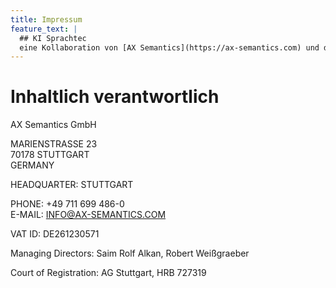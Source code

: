 ```yaml
---
title: Impressum
feature_text: | 
  ## KI Sprachtec
  eine Kollaboration von [AX Semantics](https://ax-semantics.com) und dem [Werk150](https://www.esb-business-school.de/forschung/wertschoepfungs-und-logistiksysteme/werk150) der ESB Business School
---
```


# Inhaltlich verantwortlich

AX Semantics GmbH

MARIENSTRASSE 23  
70178 STUTTGART  
GERMANY

HEADQUARTER: STUTTGART

PHONE: +49 711 699 486-0  
E-MAIL: INFO@AX-SEMANTICS.COM

VAT ID: DE261230571

Managing Directors: Saim Rolf Alkan, Robert Weißgraeber

Court of Registration: AG Stuttgart, HRB 727319

